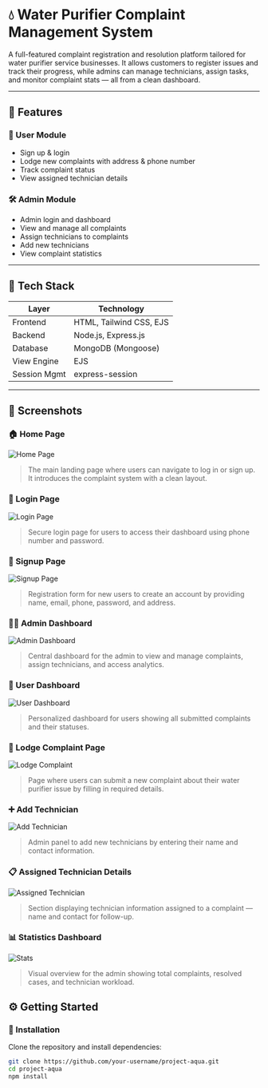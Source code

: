 # 💧 Water Purifier Complaint Management System

A full-featured complaint registration and resolution platform tailored for water purifier service businesses. It allows customers to register issues and track their progress, while admins can manage technicians, assign tasks, and monitor complaint stats — all from a clean dashboard.

---

## 🚀 Features

### 👤 User Module
- Sign up & login
- Lodge new complaints with address & phone number
- Track complaint status
- View assigned technician details

### 🛠️ Admin Module
- Admin login and dashboard
- View and manage all complaints
- Assign technicians to complaints
- Add new technicians
- View complaint statistics

---

## 🧱 Tech Stack

| Layer        | Technology           |
|--------------|----------------------|
| Frontend     | HTML, Tailwind CSS, EJS |
| Backend      | Node.js, Express.js  |
| Database     | MongoDB (Mongoose)   |
| View Engine  | EJS                  |
| Session Mgmt | express-session      |

---

## 📸 Screenshots

### 🏠 Home Page  
![Home Page](./assets/home-page.png)  
> The main landing page where users can navigate to log in or sign up. It introduces the complaint system with a clean layout.

### 🔐 Login Page  
![Login Page](./assets/login-page.png)  
> Secure login page for users to access their dashboard using phone number and password.

### 📝 Signup Page  
![Signup Page](./assets/signup-page.png)  
> Registration form for new users to create an account by providing name, email, phone, password, and address.

### 👨‍💼 Admin Dashboard  
![Admin Dashboard](./assets/admin-dashboard.png)  
> Central dashboard for the admin to view and manage complaints, assign technicians, and access analytics.

### 👤 User Dashboard  
![User Dashboard](./assets/user-dashboard.png)  
> Personalized dashboard for users showing all submitted complaints and their statuses.

### 🧾 Lodge Complaint Page  
![Lodge Complaint](./assets/lodge-complaint-page.png)  
> Page where users can submit a new complaint about their water purifier issue by filling in required details.

### ➕ Add Technician  
![Add Technician](./assets/add-technician.png)  
> Admin panel to add new technicians by entering their name and contact information.

### 📋 Assigned Technician Details  
![Assigned Technician](./assets/assigned-technician-details.png)  
> Section displaying technician information assigned to a complaint — name and contact for follow-up.

### 📊 Statistics Dashboard  
![Stats](./assets/stats.png)  
> Visual overview for the admin showing total complaints, resolved cases, and technician workload.



## ⚙️ Getting Started

### 🔧 Installation

Clone the repository and install dependencies:

```bash
git clone https://github.com/your-username/project-aqua.git
cd project-aqua
npm install


